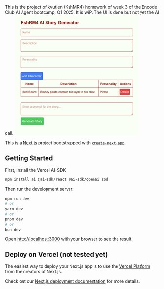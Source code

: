 This is the project of kvutien (KshMR4) homework of week 3 of the Encode Club AI Agent bootcamp, Q1 2025. It is wiP. The UI is done but not yet the AI call.
<img src="../images/20250322-WiP.png" width="80%" height="80%">

This is a [Next.js](https://nextjs.org) project bootstrapped with [`create-next-app`](https://nextjs.org/docs/app/api-reference/cli/create-next-app).

## Getting Started

First, install the Vercel AI-SDK
```bash
npm install ai @ai-sdk/react @ai-sdk/openai zod
```
Then run the development server:

```bash
npm run dev
# or
yarn dev
# or
pnpm dev
# or
bun dev
```

Open [http://localhost:3000](http://localhost:3000) with your browser to see the result.


## Deploy on Vercel (not tested yet)

The easiest way to deploy your Next.js app is to use the [Vercel Platform](https://vercel.com/new?utm_medium=default-template&filter=next.js&utm_source=create-next-app&utm_campaign=create-next-app-readme) from the creators of Next.js.

Check out our [Next.js deployment documentation](https://nextjs.org/docs/app/building-your-application/deploying) for more details.

